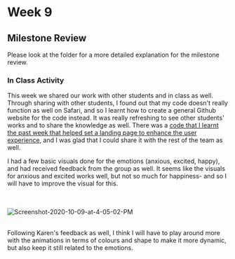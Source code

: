 # Week 9

## Milestone Review

Please look at the folder for a more detailed explanation for the milestone review.

### In Class Activity

This week we shared our work with other students and in class as well. Through sharing with other students, I found out that my code doesn't really function as well on Safari, and so I learnt how to create a general Github website for the code instead. It was really refreshing to see other students' works and to share the knowledge as well. There was a [code that I learnt the past week that helped set a landing page to enhance the user experience](https://www.youtube.com/watch?v=TgHhEzKlLb4), and  I was glad that I could share it with the rest of the team as well.

I had a few basic visuals done for the emotions (anxious, excited, happy), and had received feedback from the group as well. It seems like the visuals for anxious and excited works well, but not so much for happiness- and so I will have to improve the visual for this. 

<br/><br/> 
<img src="https://i.ibb.co/pr5sHgh/Screenshot-2020-10-09-at-4-05-02-PM.png" alt="Screenshot-2020-10-09-at-4-05-02-PM" border="0">
<br/><br/> 

Following Karen's feedback as well, I think I will have to play around more with the animations in terms of colours and shape to make it more dynamic, but also keep it still related to the emotions. 



